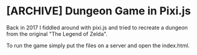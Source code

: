 # [ARCHIVE] Dungeon Game in Pixi.js

Back in 2017 I fiddled around with pixi.js and tried to recreate a dungeon from the original "The Legend of Zelda".

To run the game simply put the files on a server and open the index.html.
